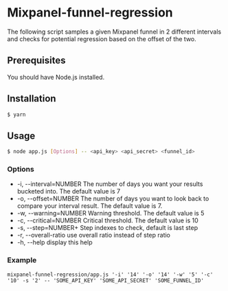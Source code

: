 # Mixpanel-funnel-regression
The following script samples a given Mixpanel funnel in 2 different intervals and checks for potential regression based on the offset of the two.

## Prerequisites
You should have Node.js installed.

## Installation
```sh
$ yarn
```

## Usage
```sh
$ node app.js [Options] -- <api_key> <api_secret> <funnel_id>
```

### Options
- -i,   --interval=NUMBER   The number of days you want your results bucketed into. The default value is 7
- -o,   --offset=NUMBER     The number of days you want to look back to compare your interval result. The default value is 7.
- -w,   --warning=NUMBER    Warning threshold. The default value is 5
- -c,   --critical=NUMBER   Critical threshold. The default value is 10
- -s,   --step=NUMBER+      Step indexes to check, default is last step
- -r,   --overall-ratio     use overall ratio instead of step ratio
- -h,   --help              display this help

### Example
```
mixpanel-funnel-regression/app.js '-i' '14' '-o' '14' '-w' '5' '-c' '10' -s '2' -- 'SOME_API_KEY' 'SOME_API_SECRET' 'SOME_FUNNEL_ID'
```
